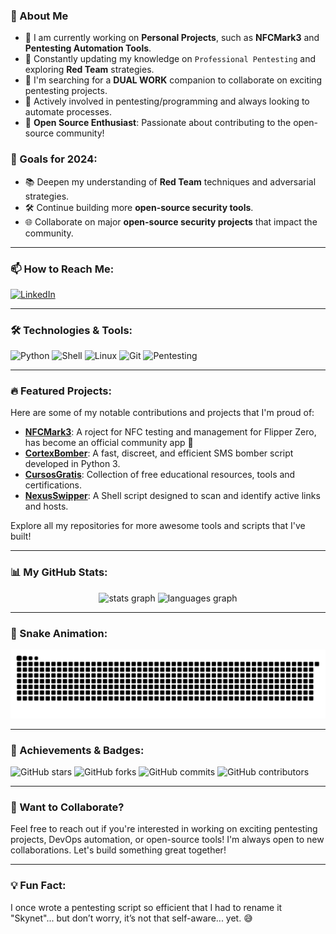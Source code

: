 ### 🚀 About Me

- 🔭 I am currently working on **Personal Projects**, such as **NFCMark3** and **Pentesting Automation Tools**.
- 🌱 Constantly updating my knowledge on `Professional Pentesting` and exploring **Red Team** strategies.
- 👯 I'm searching for a **DUAL WORK** companion to collaborate on exciting pentesting projects.
- 🤔 Actively involved in pentesting/programming and always looking to automate processes.
- 💬 **Open Source Enthusiast**: Passionate about contributing to the open-source community!

### 🎯 Goals for 2024:
- 📚 Deepen my understanding of **Red Team** techniques and adversarial strategies.
- 🛠️ Continue building more **open-source security tools**.
- 🌐 Collaborate on major **open-source security projects** that impact the community.

---

### 📫 How to Reach Me:
[![LinkedIn](https://img.shields.io/badge/LinkedIn-blue?style=for-the-badge&logo=linkedin)](https://www.linkedin.com/in/gabrielhrqr/)

---

### 🛠️ Technologies & Tools:
  
![Python](https://img.shields.io/badge/Python-3776AB?style=for-the-badge&logo=python&logoColor=white)
![Shell](https://img.shields.io/badge/Shell_Script-FFD500?style=for-the-badge&logo=gnu-bash&logoColor=black)
![Linux](https://img.shields.io/badge/Linux-FCC624?style=for-the-badge&logo=linux&logoColor=black)
![Git](https://img.shields.io/badge/Git-F05032?style=for-the-badge&logo=git&logoColor=white)
![Pentesting](https://img.shields.io/badge/Pentesting-8FBC8F?style=for-the-badge&logo=kalilinux&logoColor=black)

---

### 🔥 Featured Projects:

Here are some of my notable contributions and projects that I'm proud of:

- **[NFCMark3](https://github.com/xoryus/NFCMark3)**: A roject for NFC testing and management for Flipper Zero, has become an official community app 🥇
- **[CortexBomber](https://github.com/xoryus/CortexBomber)**: A fast, discreet, and efficient SMS bomber script developed in Python 3.
- **[CursosGratis](https://github.com/xoryus/CursosGratis)**: Collection of free educational resources, tools and certifications.
- **[NexusSwipper](https://github.com/xoryus/NexusSwipper)**: A Shell script designed to scan and identify active links and hosts.

Explore all my repositories for more awesome tools and scripts that I've built!

---

### 📊 My GitHub Stats:

<div align="center">
  <img src="https://github-readme-stats.vercel.app/api?username=xoryus&hide_title=false&hide_rank=false&show_icons=true&include_all_commits=true&count_private=true&disable_animations=false&theme=dracula&locale=en&hide_border=false&order=1" height="150" alt="stats graph"  />
  <img src="https://github-readme-stats.vercel.app/api/top-langs?username=xoryus&locale=en&hide_title=false&layout=compact&card_width=320&langs_count=5&theme=dracula&hide_border=false&order=2" height="150" alt="languages graph"  />
</div>

---

### 🐍 Snake Animation:

![Snake dark animation](https://github.com/xOryus/xOryus/blob/output/github-contribution-grid-snake-dark.svg?palette=github-dark)


---

### 🏅 Achievements & Badges:

![GitHub stars](https://img.shields.io/github/stars/xOryus?color=gold&style=flat-square)
![GitHub forks](https://img.shields.io/github/forks/xOryus/xOryus?color=blue&style=flat-square)
![GitHub commits](https://img.shields.io/github/commit-activity/y/xOryus/xOryus?style=flat-square)
![GitHub contributors](https://img.shields.io/github/contributors/xOryus/xOryus?color=green&style=flat-square)


---

### 🌟 Want to Collaborate?
Feel free to reach out if you're interested in working on exciting pentesting projects, DevOps automation, or open-source tools! I'm always open to new collaborations. Let's build something great together!

---

### 💡 Fun Fact:
I once wrote a pentesting script so efficient that I had to rename it "Skynet"... but don’t worry, it’s not that self-aware... yet. 😅
